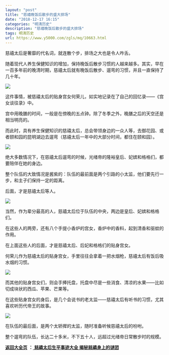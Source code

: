 ```yaml
---
layout: "post"
title: "慈禧晚饭后散步的盛大排场"
date: "2018-12-17 16:15"
categories: "明清历史"
description: "慈禧晚饭后散步的盛大排场"
tags: 明清历史
url: https://www.y5000.com/zgls/mq/10663.html
---
```






慈禧太后是奢靡的代名词，就连散个步，排场之大也是令人咋舌。

随着现代人养生保健知识的增加，保持晚饭后散步习惯的人越来越多。其实，早在一百多年前的晚清时期，慈禧太后就有晚饭后散步、遛弯的习惯，并且一直保持了几十年。

![](https://img.y5000.com/uploads/allimg/170114/11540S440-0.jpg)

这件事情，被慈禧太后的贴身宫女何荣儿，如实地记录在了自己的回忆录——《宫女谈往录》中。

宫中用晚膳的时间，一般是在傍晚的五点钟。除了冬季之外，晚膳之后的天空还是相当明亮的。

而此时，具有养生保健知识的慈禧太后，总会带领身边的一众人等，去御花园、或者颐和园的昆明湖边去遛弯（慈禧太后一年中的大部分时间，都住在颐和园）。

![](https://img.y5000.com/uploads/allimg/170114/11540TL8-1.jpg)

绝大多数情况下，在慈禧太后遛弯的时候，光绪帝的隆裕皇后、妃嫔和格格们，都要陪伴在她的身边。

整个队伍的大致情况是酱紫的：队伍的最前面是两个引路的小太监，他们要先行一步，和主子们保持一定的距离。

后面，才是慈禧太后等人。

![](https://img.y5000.com/uploads/allimg/170114/11540U2H-2.jpg)

当然，作为辈分最高的人，慈禧太后位于队伍的中央，两边是皇后、妃嫔和格格们。

在这些人的两旁，还有八个手提小香炉的宫女，香炉中的香料，起到清香和驱蚊的作用。

在上面这些人的后面，才是慈禧太后、后妃和格格们的贴身宫女。

何荣儿作为慈禧太后的贴身宫女，手里往往会拿着一把水烟枪，慈禧太后有饭后吸水烟的习惯。

![](https://img.y5000.com/uploads/allimg/170114/11540U135-3.jpg)

而其他的贴身宫女们，则会手捧托盘，托盘中尽是一些消食、清凉的水果——比如切成块状的西瓜、苹果、芒果等。

在这些贴身宫女的身后，是几个会说书的老太监——慈禧太后有听书的习惯，尤其喜欢听历代帝王的故事。

![](https://img.y5000.com/uploads/allimg/170114/11540S392-4.jpg)

在队伍的最后面，是两个太轿撵的太监，随时准备听候慈禧太后的吩咐。

整个遛弯的队伍，长达二十多米，不下五十人，远超过光绪帝日常散步时的规模。

**[返回大全页](https://www.y5000.com/zgls/mq/17886.html)** **：**[ **慈禧太后生平事迹大全
揭秘慈禧身上的谜团**](https://www.y5000.com/zgls/mq/17886.html)
